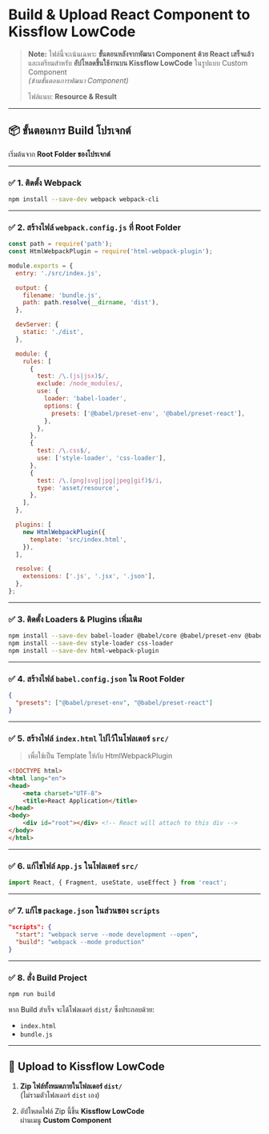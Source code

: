 # Build & Upload React Component to Kissflow LowCode

> **Note:** ไฟล์นี้จะเน้นเฉพาะ **ขั้นตอนหลังจากพัฒนา Component ด้วย React เสร็จแล้ว** และเตรียมสำหรับ **อัปโหลดขึ้นใช้งานบน Kissflow LowCode** ในรูปแบบ Custom Component  
> *(ข้ามขั้นตอนการพัฒนา Component)*  
>  
> ไฟล์แนบ: **Resource & Result**

---

## 📦 ขั้นตอนการ Build โปรเจกต์

เริ่มต้นจาก **Root Folder ของโปรเจกต์**

---

### ✅ 1. ติดตั้ง Webpack

```bash
npm install --save-dev webpack webpack-cli
```

---

### ✅ 2. สร้างไฟล์ `webpack.config.js` ที่ Root Folder

```js
const path = require('path');
const HtmlWebpackPlugin = require('html-webpack-plugin');

module.exports = {
  entry: './src/index.js',

  output: {
    filename: 'bundle.js',
    path: path.resolve(__dirname, 'dist'),
  },

  devServer: {
    static: './dist',
  },

  module: {
    rules: [
      {
        test: /\.(js|jsx)$/,
        exclude: /node_modules/,
        use: {
          loader: 'babel-loader',
          options: {
            presets: ['@babel/preset-env', '@babel/preset-react'],
          },
        },
      },
      {
        test: /\.css$/,
        use: ['style-loader', 'css-loader'],
      },
      {
        test: /\.(png|svg|jpg|jpeg|gif)$/i,
        type: 'asset/resource',
      },
    ],
  },

  plugins: [
    new HtmlWebpackPlugin({
      template: 'src/index.html',
    }),
  ],

  resolve: {
    extensions: ['.js', '.jsx', '.json'],
  },
};
```

---

### ✅ 3. ติดตั้ง Loaders & Plugins เพิ่มเติม

```bash
npm install --save-dev babel-loader @babel/core @babel/preset-env @babel/preset-react
npm install --save-dev style-loader css-loader
npm install --save-dev html-webpack-plugin
```

---

### ✅ 4. สร้างไฟล์ `babel.config.json` ใน Root Folder

```json
{
  "presets": ["@babel/preset-env", "@babel/preset-react"]
}
```

---

### ✅ 5. สร้างไฟล์ `index.html` ไปไว้ในโฟลเดอร์ `src/`

> เพื่อใช้เป็น Template ให้กับ HtmlWebpackPlugin

```html
<!DOCTYPE html>
<html lang="en">
<head>
    <meta charset="UTF-8">
    <title>React Application</title>
</head>
<body>
    <div id="root"></div> <!-- React will attach to this div -->
</body>
</html>
```

---

### ✅ 6. แก้ไขไฟล์ `App.js` ในโฟลเดอร์ `src/`

```js
import React, { Fragment, useState, useEffect } from 'react';
```

---

### ✅ 7. แก้ไข `package.json` ในส่วนของ `scripts`

```json
"scripts": {
  "start": "webpack serve --mode development --open",
  "build": "webpack --mode production"
}
```

---

### ✅ 8. สั่ง Build Project

```bash
npm run build
```

หาก Build สำเร็จ จะได้โฟลเดอร์ `dist/` ซึ่งประกอบด้วย:

- `index.html`
- `bundle.js`

---

## 🚀 Upload to Kissflow LowCode

1. **Zip ไฟล์ทั้งหมดภายในโฟลเดอร์ `dist/`**  
   (ไม่รวมตัวโฟลเดอร์ `dist` เอง)

2. อัปโหลดไฟล์ Zip นี้ขึ้น **Kissflow LowCode**  
   ผ่านเมนู **Custom Component**
